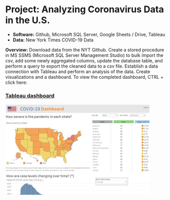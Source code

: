 # Project: Analyzing Coronavirus Data in the U.S.
- **Software:** Github, Microsoft SQL Server, Google Sheets / Drive, Tableau
- **Data:** New York Times COVID-19 Data

**Overview:** Download data from the NYT Github. Create a stored procedure in MS SSMS (Microsoft SQL Server Management Studio) to bulk import the csv, add some newly aggregated columns, update the database table, and perform a query to export the cleaned data to a csv file.
Establish a data connection with Tableau and perform an analysis of the data. Create visualizations and a dashboard. To view  the completed dashboard, CTRL + click here: 

### [Tableau dashboard](https://public.tableau.com/app/profile/john.gimlin/viz/USCovidDashboard_16650068733810/Dashboard)
![Tableau dashboard](two_tableau450w.jpg)
